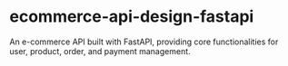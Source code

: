 # ecommerce-api-design-fastapi
An e-commerce API built with FastAPI, providing core functionalities for user, product, order, and payment management.
